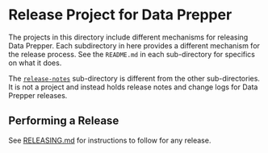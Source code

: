 # Release Project for Data Prepper

The projects in this directory include different mechanisms for releasing Data Prepper. Each subdirectory in here provides a different
mechanism for the release process. See the `README.md` in each sub-directory for specifics on what it does.

The [`release-notes`](release-notes) sub-directory is different from the other sub-directories.
It is not a project and instead holds release notes and change logs for Data Prepper releases.

## Performing a Release

See [RELEASING.md](../RELEASING.md) for instructions to follow for any release.
